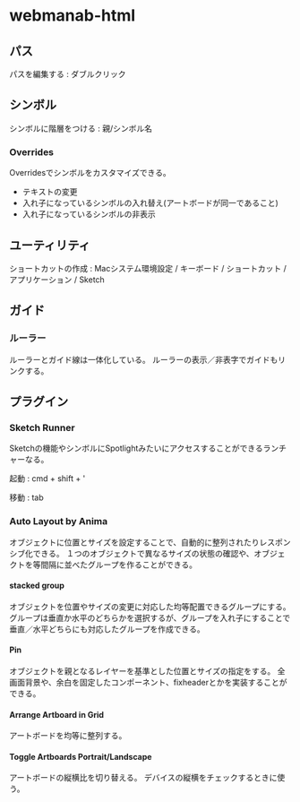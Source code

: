# webmanab-html


## パス

パスを編集する 
: ダブルクリック


## シンボル

シンボルに階層をつける
: 親/シンボル名


### Overrides

Overridesでシンボルをカスタマイズできる。

* テキストの変更
* 入れ子になっているシンボルの入れ替え(アートボードが同一であること)
* 入れ子になっているシンボルの非表示



## ユーティリティ

ショートカットの作成
: Macシステム環境設定 / キーボード / ショートカット / アプリケーション / Sketch



## ガイド


### ルーラー

ルーラーとガイド線は一体化している。
ルーラーの表示／非表字でガイドもリンクする。





## プラグイン


### Sketch Runner

Sketchの機能やシンボルにSpotlightみたいにアクセスすることができるランチャーなる。

起動
: cmd + shift + '

移動
: tab


### Auto Layout by Anima

オブジェクトに位置とサイズを設定することで、自動的に整列されたりレスポンシブ化できる。
１つのオブジェクトで異なるサイズの状態の確認や、オブジェクトを等間隔に並べたグループを作ることができる。


#### stacked group

オブジェクトを位置やサイズの変更に対応した均等配置できるグループにする。
グループは垂直か水平のどちらかを選択するが、グループを入れ子にすることで垂直／水平どちらにも対応したグループを作成できる。


#### Pin

オブジェクトを親となるレイヤーを基準とした位置とサイズの指定をする。
全画面背景や、余白を固定したコンポーネント、fixheaderとかを実装することができる。


#### Arrange Artboard in Grid

アートボードを均等に整列する。


#### Toggle Artboards Portrait/Landscape
アートボードの縦横比を切り替える。
デバイスの縦横をチェックするときに使う。
